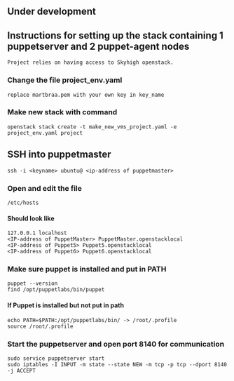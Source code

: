 ## Under development
## Instructions for setting up the stack containing 1 puppetserver and 2 puppet-agent nodes
    Project relies on having access to Skyhigh openstack.

### Change the file project_env.yaml
    replace martbraa.pem with your own key in key_name

### Make new stack with command
    openstack stack create -t make_new_vms_project.yaml -e project_env.yaml project

## SSH into puppetmaster
    ssh -i <keyname> ubuntu@ <ip-address of puppetmaster>

### Open and edit the file 
    /etc/hosts
#### Should look like
    127.0.0.1 localhost
    <IP-address of PuppetMaster> PuppetMaster.openstacklocal
    <IP-address of Puppet5> Puppet5.openstacklocal
    <IP-address of Puppet6> Puppet6.openstacklocal

### Make sure puppet is installed and put in PATH
    puppet --version
    find /opt/puppetlabs/bin/puppet
#### If Puppet is installed but not put in path
    echo PATH=$PATH:/opt/puppetlabs/bin/ -> /root/.profile
    source /root/.profile
### Start the puppetserver and open port 8140 for communication
    sudo service puppetserver start
    sudo iptables -I INPUT -m state --state NEW -m tcp -p tcp --dport 8140 -j ACCEPT

